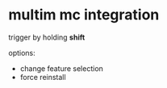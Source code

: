 
# multim mc integration

trigger by holding **shift**

options:
  - change feature selection
  - force reinstall